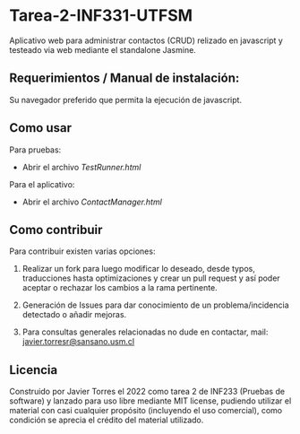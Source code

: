 # Tarea-2-INF331-UTFSM
Aplicativo web para administrar contactos (CRUD) relizado en javascript y testeado via web mediante el standalone Jasmine.

## Requerimientos / Manual de instalación:
Su navegador preferido que permita la ejecución de javascript.

## Como usar
Para pruebas:
- Abrir el archivo *TestRunner.html* 

Para el aplicativo:
- Abrir el archivo *ContactManager.html*

## Como contribuir
Para contribuir existen varias opciones:

1. Realizar un fork para luego modificar lo deseado, desde typos, traducciones hasta optimizaciones y crear un pull request y así poder aceptar o rechazar los cambios a la rama pertinente.

2. Generación de Issues para dar conocimiento de un problema/incidencia detectado o añadir mejoras.

3. Para consultas generales relacionadas no dude en contactar, mail: javier.torresr@sansano.usm.cl

## Licencia
Construido por Javier Torres el 2022 como tarea 2 de INF233 (Pruebas de software) y lanzado para uso libre mediante MIT license, pudiendo utilizar el material con casi cualquier propósito (incluyendo el uso comercial), como condición se aprecia el crédito del material utilizado.